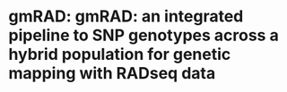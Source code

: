 # gmRAD: gmRAD: an integrated  pipeline to SNP genotypes across a hybrid population for genetic mapping  with RADseq data
